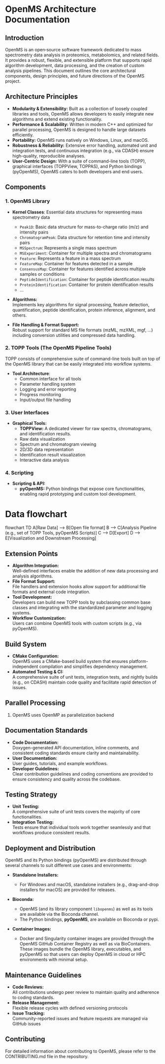 # OpenMS Architecture Documentation

## Introduction

OpenMS is an open‐source software framework dedicated to mass spectrometry data analysis in proteomics, metabolomics, and related fields. It provides a robust, flexible, and extensible platform that supports rapid algorithm development, data processing, and the creation of custom analysis pipelines. This document outlines the core architectural components, design principles, and future directions of the OpenMS project.

## Architecture Principles

- **Modularity & Extensibility:** Built as a collection of loosely coupled libraries and tools, OpenMS allows developers to easily integrate new algorithms and extend existing functionality.
- **Performance & Scalability:** Written in modern C++ and optimized for parallel processing, OpenMS is designed to handle large datasets efficiently.
- **Portability:** OpenMS runs natively on Windows, Linux, and macOS.
- **Robustness & Reliability:** Extensive error handling, automated unit and integration tests, and continuous integration (e.g., via CDASH) ensure high-quality, reproducible analyses.
- **User-Centric Design:** With a suite of command-line tools (TOPP), graphical interfaces (TOPPView, TOPPAS), and Python bindings (pyOpenMS), OpenMS caters to both developers and end users.

## Components

### 1. OpenMS Library
- **Kernel Classes**: Essential data structures for representing mass spectrometry data
  - `Peak1D`: Basic data structure for mass-to-charge ratio (m/z) and intensity pairs
  - `ChromatogramPeak`: Data structure for retention time and intensity pairs
  - `MSSpectrum`: Represents a single mass spectrum
  - `MSExperiment`: Container for multiple spectra and chromatograms
  - `Feature`: Represents a feature in a mass spectrum
  - `FeatureMap`: Container for features detected in a sample
  - `ConsensusMap`: Container for features identified across multiple samples or conditions
  - `PeptideIdentification`: Container for peptide identification results
  - `ProteinIdentification`: Container for protein identification results
  - ...

- **Algorithms:**  
  Implements key algorithms for signal processing, feature detection, quantification, peptide identification, protein inference, alignment, and others.
  
- **File Handling & Format Support:**  
  Robust support for standard MS file formats (mzML, mzXML, mgf, ...) including conversion utilities and compressed data handling.

### 2. TOPP Tools (The OpenMS Pipeline Tools)

TOPP consists of comprehensive suite of command-line tools built on top of the OpenMS library that can be easily integrated into workflow systems.

- **Tool Architecture**:
  - Common interface for all tools
  - Parameter handling system
  - Logging and error reporting
  - Progress monitoring
  - Input/output file handling

### 3. User Interfaces
- **Graphical Tools:**  
  - **TOPPView:** A dedicated viewer for raw spectra, chromatograms, and identification results.
  - Raw data visualization
  - Spectrum and chromatogram viewing
  - 2D/3D data representation 
  - Identification result visualization
  - Interactive data analysis

### 4. Scripting  
- **Scripting & API:**  
  - **pyOpenMS:** Python bindings that expose core functionalities, enabling rapid prototyping and custom tool development.  

# Data flowchart

flowchart TD
    A[Raw Data] --> B[Open file format]
    B --> C[Analysis Pipeline (e.g., set of TOPP Tools, pyOpenMS Scripts)]
    C --> D[Export]
    D --> E[Visualization and Downstream Processing]


## Extension Points

- **Algorithm Integration:**  
  Well-defined interfaces enable the addition of new data processing and analysis algorithms.
- **File Format Support:**  
  File handlers and extension hooks allow support for additional file formats and external code integration.
- **Tool Development:**  
  Developers can build new TOPP tools by subclassing common base classes and integrating with the standardized parameter and logging systems.
- **Workflow Customization:**  
  Users can combine OpenMS tools with custom scripts (e.g., via pyOpenMS).

## Build System

- **CMake Configuration:**  
  OpenMS uses a CMake-based build system that ensures platform-independent compilation and simplifies dependency management.
- **Automated Testing & CI:**  
  A comprehensive suite of unit tests, integration tests, and nightly builds (e.g., on CDASH) maintain code quality and facilitate rapid detection of issues.

## Parallel Processing

1. OpenMS uses OpenMP as parallelization backend

## Documentation Standards

- **Code Documentation:**  
  Doxygen-generated API documentation, inline comments, and consistent coding standards ensure clarity and maintainability.
- **User Documentation:**  
  User guides, tutorials, and example workflows.
- **Developer Guidelines:**  
  Clear contribution guidelines and coding conventions are provided to ensure consistency and quality across the codebase.

## Testing Strategy

- **Unit Testing:**  
  A comprehensive suite of unit tests covers the majority of core functionalities.
- **Integration Testing:**  
  Tests ensure that individual tools work together seamlessly and that workflows produce consistent results.

## Deployment and Distribution

OpenMS and its Python bindings (pyOpenMS) are distributed through several channels to suit different use cases and environments:

- **Standalone Installers:**  
  - For Windows and macOS, standalone installers (e.g., drag-and-drop installers for macOS) are provided for releases.

- **Bioconda:**  
  - OpenMS (and its library component `libopenms`) as well as its tools are available via the Bioconda channel.
  - The Python bindings, **pyOpenMS**, are available on Bioconda or pypi.

- **Container Images:**  
  - Docker and Singularity container images are provided through the OpenMS GitHub Container Registry as well as via BioContainers. These images bundle the OpenMS library, executables, and pyOpenMS so that users can deploy OpenMS in cloud or HPC environments with minimal setup.  


## Maintenance Guidelines

- **Code Reviews:**  
  All contributions undergo peer review to maintain quality and adherence to coding standards.
- **Release Management:**  
  Flexible release cycles with defined versioning protocols
- **Issue Tracking:**  
  Community-reported issues and feature requests are managed via GitHub issues


## Contributing

For detailed information about contributing to OpenMS, please refer to the CONTRIBUTING.md file in the repository.
